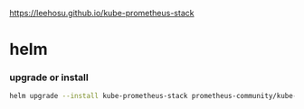https://leehosu.github.io/kube-prometheus-stack

# helm

### upgrade or install

```sh
helm upgrade --install kube-prometheus-stack prometheus-community/kube-prometheus-stack -n monitoring -f values.yaml
```